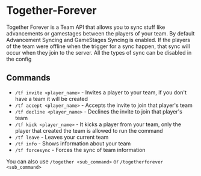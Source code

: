 # Together-Forever
Together Forever is a Team API that allows you to sync stuff like advancements or gamestages between the players of your team. By default Advancement Syncing and GameStages Syncing is enabled. If the players of the team were offline when the trigger for a sync happen, that sync will occur when they join to the server.
All the types of sync can be disabled in the config

## Commands
+ `/tf invite <player_name>` - Invites a player to your team, if you don't have a team it will be created
+ `/tf accept <player_name>` - Accepts the invite to join that player's team
+ `/tf decline <player_name>` - Declines the invite to join that player's team
+ `/tf kick <player_name>` - It kicks a player from your team, only the player that created the team is allowed to run the command
+ `/tf leave` - Leaves your current team
+ `/tf info` - Shows information about your team
+ `/tf forcesync` - Forces the sync of team information

You can also use `/together <sub_command>` or `/togetherforever <sub_command>`